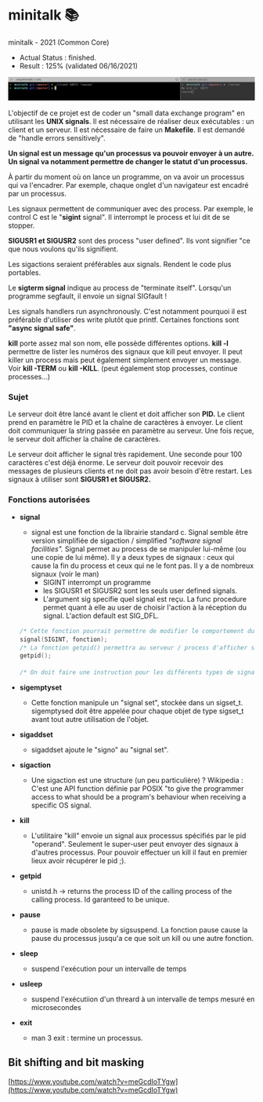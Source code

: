 # minitalk 📚

minitalk - 2021 (Common Core)

- Actual Status : finished.
- Result        : 125% (validated 06/16/2021)

![Alt text](/clientserver.png?raw=true "Correction")

L'objectif de ce projet est de coder un "small data exchange program" en utilisant les **UNIX signals**. Il est nécessaire de réaliser deux exécutables : un client et un serveur. Il est nécessaire de faire un **Makefile**. Il est demandé de "handle errors sensitively". 

**Un signal est un message qu'un processus va pouvoir envoyer à un autre. Un signal va notamment permettre de changer le statut d'un processus.** 

À partir du moment où on lance un programme, on va avoir un processus qui va l'encadrer. Par exemple, chaque onglet d'un navigateur est encadré par un processus.

Les signaux permettent de communiquer avec des process. Par exemple, le control C est le "**sigint** signal". Il interrompt le process et lui dit de se stopper. 

**SIGUSR1 et SIGUSR2** sont des process "user defined". Ils vont signifier "ce que nous voulons qu'ils signifient.

Les sigactions seraient préférables aux signals. Rendent le code plus portables.

Le **sigterm signal** indique au process de "terminate itself". Lorsqu'un programme segfault, il envoie un signal SIGfault !

Les signals handlers run asynchronously. C'est notamment pourquoi il est préférable d'utiliser des write plutôt que printf. Certaines fonctions sont **"async signal safe"**.

**kill** porte assez mal son nom, elle possède différentes options. **kill -l** permettre de lister les numéros des signaux que kill peut envoyer. Il peut killer un process mais peut également simplement envoyer un message. Voir **kill -TERM** ou **kill -KILL**. (peut également stop processes, continue processes...)

### Sujet

Le serveur doit être lancé avant le client et doit afficher son **PID.** Le client prend en paramètre le PID et la chaîne de caractères à envoyer. Le client doit communiquer la string passée en paramètre au serveur. Une fois reçue, le serveur doit afficher la chaîne de caractères. 

Le serveur doit afficher le signal très rapidement. Une seconde pour 100 caractères c'est déjà énorme. Le serveur doit pouvoir recevoir des messages de plusieurs clients et ne doit pas avoir besoin d'être restart. Les signaux à utiliser sont **SIGUSR1 et SIGUSR2.**

### Fonctions autorisées

- **signal**
    - signal est une fonction de la librairie standard c. Signal semble être version simplifiée de sigaction / simplified *"software signal facilities".* Signal permet au process de se manipuler lui-même (ou une copie de lui même). Il y a deux types de signaux : ceux qui cause la fin du process et ceux qui ne le font pas. Il y a de nombreux signaux (voir le man)
        - SIGINT interrompt un programme
        - les SIGUSR1 et SIGUSR2 sont les seuls user defined signals.
        - L'argument sig specifie quel signal est reçu. La func procedure permet quant à elle au user de choisir l'action à la réception du signal. L'action default est SIG_DFL.

    ```c
    /* Cette fonction pourrait permettre de modifier le comportement du control c */
    signal(SIGINT, fonction);
    /* La fonction getpid() permettra au serveur / process d'afficher son id */
    getpid();

    /* On doit faire une instruction pour les différents types de signaux et la fonction à la réception de celui-ci */
    ```

- **sigemptyset**
    - Cette fonction manipule un "signal set", stockée dans un sigset_t. sigemptysed doit être appelée pour chaque objet de type sigset_t avant tout autre utilisation de l'objet.
- **sigaddset**
    - sigaddset ajoute le "signo" au "signal set".
- **sigaction**
    - Une sigaction est une structure (un peu particulière) ? Wikipedia : C'est une API function définie par POSIX "to give the programmer access to what should be a program's behaviour when receiving a specific OS signal.
- **kill**
    - L'utilitaire "kill" envoie un signal aux processus spécifiés par le pid "operand". Seulement le super-user peut envoyer des signaux à d'autres processus. Pour pouvoir effectuer un kill il faut en premier lieux avoir récupérer le pid ;).
- **getpid**
    - unistd.h → returns the process ID of the calling process of the calling process. Id garanteed to be unique.
- **pause**
    - pause is made obsolete by sigsuspend. La fonction pause cause la pause du processus jusqu'a ce que soit un kill ou une autre fonction.
- **sleep**
    - suspend l'exécution pour un intervalle de temps
- **usleep**
    - suspend l'exécutiion d'un threard à un intervalle de temps mesuré en microsecondes
- **exit**
    - man 3 exit : termine un processus.


## Bit shifting and bit masking

[https://www.youtube.com/watch?v=meGcdIoTYgw](https://www.youtube.com/watch?v=meGcdIoTYgw)
